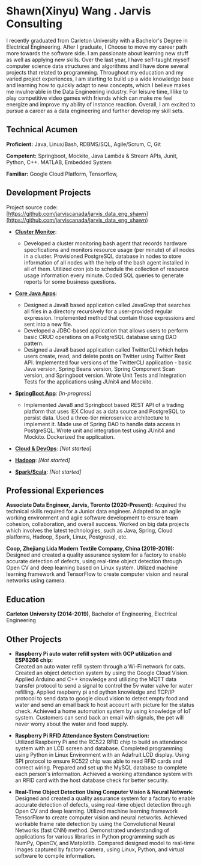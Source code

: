 

# Shawn(Xinyu) Wang . Jarvis Consulting
I recently graduated from Carleton University with a Bachelor's Degree in Electrical Engineering. 
After I graduate, I Choose to move my career path more towards the software side.
I am passionate about learning new stuff as well as applying new skills.
Over the last year, I have self-taught myself computer science data structures and algorithms and I have done several projects that related to programming.
Throughout my education and my varied project experiences, I am starting to build up a wide knowledge base and learning how to quickly adapt to new concepts, which I believe makes me invulnerable in the Data Engineering industry.
For leisure time, I like to play competitive video games with friends which can make me feel energize and improve my ability of instance reaction.
Overall, I am excited to pursue a career as a data engineering and further develop my skill sets.

## Technical Acumen

**Proficient:** Java, Linux/Bash, RDBMS/SQL, Agile/Scrum, C, Git

**Competent:** Springboot, Mockito, Java Lambda & Stream APIs, Junit, Python, C++. MATLAB, Embedded System

**Familiar:** Google Cloud Platform, Tensorflow, 

## Development Projects

Project source code: [https://github.com/jarviscanada/jarvis_data_eng_shawn](https://github.com/jarviscanada/jarvis_data_eng_shawn)

- **[Cluster Monitor](./linux_sql)**:   
  * Developed a cluster monitoring bash agent that records hardware specifications and monitors
resource usage (per minute) of all nodes in a cluster. Provisioned PostgreSQL database in nodes to store
information of all nodes with the help of the bash agent installed in all of them. Utilized cron job to schedule the
collection of resource usage information every minute. Coded SQL queries to generate reports for some business questions.
                                      
- **[Core Java Apps](./core_java)**:  
  * Designed a Java8 based application called JavaGrep that searches all files in a directory
recursively for a user-provided regular expression. Implemented method that contain those expressions and sent into a new file. 
  * Developed a JDBC-based application that allows users to perform basic CRUD operations on a PostgreSQL database
using DAO pattern. 
  * Designed a Java8 based application called TwitterCLI which helps users create, read, and
delete posts on Twitter using Twitter Rest API. Implemented four versions of the TwitterCLI application - basic Java
version, Spring Beans version, Spring Component Scan version, and Springboot version. Wrote Unit Tests and
Integration Tests for the applications using JUnit4 and Mockito.
                                     
- **[SpringBoot App](./springboot)**: *[in-progress]*  
  * Implemented Java8 and Springboot based REST API of a trading platform that uses IEX Cloud
as a data source and PostgreSQL to persist data. Used a three-tier microservice architecture to implement it. Made
use of Spring DAO to handle data access in PostgreSQL. Wrote unit and integration test using JUnit4 and Mockito.
Dockerized the application.  
                                      
- **[Cloud & DevOps](./cloud_devops)**: *[Not started]*
- **[Hadoop](./hadoop)**: *[Not started]*
- **[Spark/Scala](./spark)**:  *[Not started]*

## Professional Experiences

**Associate Data Engineer, Jarvis, Toronto (2020-Present):** Acquired the technical skills required for a Junior data engineer. Adapted to an agile working environment and agile software development to ensure team cohesion, collaboration, and overall success.
Worked on big data projects which involves the latest technologies, such as Java, Spring, Cloud platforms, Hadoop, Spark, Linux, Postgresql, etc.

**Coop, Zhejiang Lida Modern Textile Company, China (2019-2019):**   
Designed and created a quality assurance system for a factory to enable accurate detection of defects, using real-time object detection through Open CV and deep learning based on Linux system. 
Utilized machine learning framework and TensorFlow to create computer vision and neural networks using camera.

## Education

**Carleton University (2014-2019)**, Bachelor of Engineering, Electrical Engineering

## Other Projects

- **Raspberry Pi auto water refill system with GCP utilization and ESP8266 chip:**  
Created an auto water refill system through a Wi-Fi network for cats. Created an object detection system by using the Google Cloud Vision. 
Applied Arduino and C++ knowledge and utilizing the MQTT data transfer protocol to send a signal to control the 5v water valve for water refilling.
Applied raspberry pi and python knowledge and TCP/IP protocol to send data to google cloud vision to detect empty food and water and send an email back to host account with picture for the status check.
Achieved a home automation system by using knowledge of IoT system. Customers can send back an email with signals, the pet will never worry about the water and food supply.

- **Raspberry Pi RFID Attendance System Construction:**   
Utilized Raspberry Pi and the RC522 RFID chip to build an attendance system with an LCD screen and database.
Completed programming using Python in Linux Environment with an Adafruit LCD display.
Using SPI protocol to ensure RC522 chip was able to read RFID cards and correct wiring. 
Prepared and set up the MySQL database to complete each person's information. 
Achieved a working attendance system with an RFID card with the host database check for better security.

- **Real-Time Object Detection Using Computer Vision & Neural Network:**  
Designed and created a quality assurance system for a factory to enable accurate detection of defects, using real-time object detection through Open CV and deep learning.
 Utilized machine learning framework TensorFlow to create computer vision and neural networks. Achieved workable frame rate detection by using the Convolutional Neural Networks (fast CNN) method. 
 Demonstrated understanding of applications for various libraries in Python programming such as NumPy, OpenCV, and Matplotlib.
 Compared designed model to real-time images captured by factory camera, using Linux, Python, and virtual software to compile information. 

